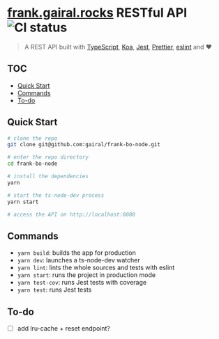 # [frank.gairal.rocks](https://frank.gairal.rocks) RESTful API ![CI status](https://github.com/gairal/frank-bo-node/actions/workflows/ci.yml/badge.svg)

> A REST API built with [TypeScript](https://www.typescriptlang.org/), [Koa](https://koajs.com/),
> [Jest](https://jestjs.io/), [Prettier](https://prettier.io/), [eslint](https://eslint.org/) and ❤️

## TOC

- [Quick Start](#quick-start)
- [Commands](#commands)
- [To-do](#to-do)

## Quick Start

```bash
# clone the repo
git clone git@github.com:gairal/frank-bo-node.git

# enter the repo directory
cd frank-bo-node

# install the dependencies
yarn

# start the ts-node-dev process
yarn start

# access the API on http://localhost:8080
```

## Commands

- `yarn build`: builds the app for production
- `yarn dev`: launches a ts-node-dev watcher
- `yarn lint`: lints the whole sources and tests with eslint
- `yarn start`: runs the project in production mode
- `yarn test-cov`: runs Jest tests with coverage
- `yarn test`: runs Jest tests

## To-do

- [ ] add lru-cache + reset endpoint?
